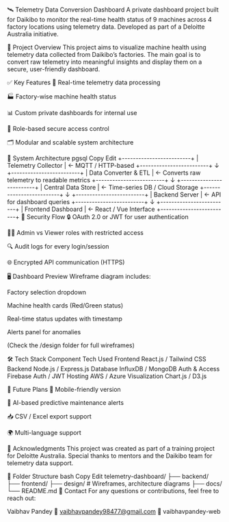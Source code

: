 🛰️ Telemetry Data Conversion Dashboard
A private dashboard project built for Daikibo to monitor the real-time health status of 9 machines across 4 factory locations using telemetry data. Developed as part of a Deloitte Australia initiative.

📌 Project Overview
This project aims to visualize machine health using telemetry data collected from Daikibo’s factories. The main goal is to convert raw telemetry into meaningful insights and display them on a secure, user-friendly dashboard.

✅ Key Features
🔧 Real-time telemetry data processing

🏭 Factory-wise machine health status

📊 Custom private dashboards for internal use

🔐 Role-based secure access control

🗂️ Modular and scalable system architecture

🧱 System Architecture
pgsql
Copy
Edit
+-------------------------+
|   Telemetry Collector  |  <- MQTT / HTTP-based
+-------------------------+
            ↓
+-------------------------+
|  Data Converter & ETL   |  <- Converts raw telemetry to readable metrics
+-------------------------+
            ↓
+-------------------------+
|   Central Data Store    |  <- Time-series DB / Cloud Storage
+-------------------------+
            ↓
+-------------------------+
|     Backend Server      |  <- API for dashboard queries
+-------------------------+
            ↓
+-------------------------+
|   Frontend Dashboard    |  <- React / Vue Interface
+-------------------------+
🔐 Security Flow
🔒 OAuth 2.0 or JWT for user authentication

🧑‍💼 Admin vs Viewer roles with restricted access

🔍 Audit logs for every login/session

🌐 Encrypted API communication (HTTPS)

🖥️ Dashboard Preview
Wireframe diagram includes:

Factory selection dropdown

Machine health cards (Red/Green status)

Real-time status updates with timestamp

Alerts panel for anomalies

(Check the /design folder for full wireframes)

🛠️ Tech Stack
Component	Tech Used
Frontend	React.js / Tailwind CSS
Backend	Node.js / Express.js
Database	InfluxDB / MongoDB
Auth & Access	Firebase Auth / JWT
Hosting	AWS / Azure
Visualization	Chart.js / D3.js

🚀 Future Plans
📱 Mobile-friendly version

🧠 AI-based predictive maintenance alerts

📥 CSV / Excel export support

🌍 Multi-language support

🤝 Acknowledgments
This project was created as part of a training project for Deloitte Australia. Special thanks to mentors and the Daikibo team for telemetry data support.

📂 Folder Structure
bash
Copy
Edit
telemetry-dashboard/
├── backend/
├── frontend/
├── design/           # Wireframes, architecture diagrams
├── docs/
└── README.md
📧 Contact
For any questions or contributions, feel free to reach out:

Vaibhav Pandey
📧 vaibhavpandey98477@gmail.com 
💼 vaibhavpandey-web
